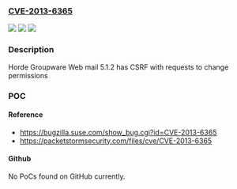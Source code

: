 ### [CVE-2013-6365](https://cve.mitre.org/cgi-bin/cvename.cgi?name=CVE-2013-6365)
![](https://img.shields.io/static/v1?label=Product&message=n%2Fa&color=blue)
![](https://img.shields.io/static/v1?label=Version&message=n%2Fa&color=blue)
![](https://img.shields.io/static/v1?label=Vulnerability&message=n%2Fa&color=brighgreen)

### Description

Horde Groupware Web mail 5.1.2 has CSRF with requests to change permissions

### POC

#### Reference
- https://bugzilla.suse.com/show_bug.cgi?id=CVE-2013-6365
- https://packetstormsecurity.com/files/cve/CVE-2013-6365

#### Github
No PoCs found on GitHub currently.

